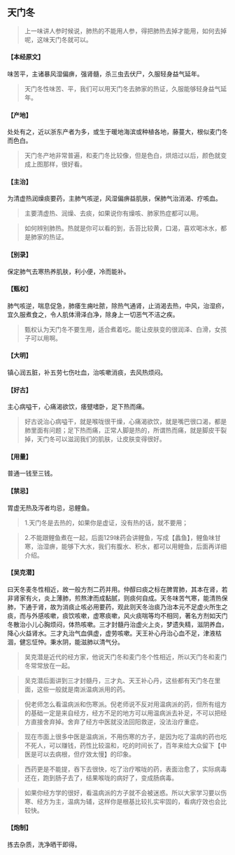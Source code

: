 ## 天门冬

> 上一味讲人参时候说，肺热的不能用人参，得把肺热去掉才能用，如何去掉呢，这味天门冬就可以。

#### 【本经原文】
味苦平，主诸暴风湿偏痹，强肾髓，杀三虫去伏尸，久服轻身益气延年。

> 天门冬性味苦、平，我们可以用天门冬去肺家的热证，久服能够轻身益气延年。

#### 【产地】
处处有之，近以浙东产者为多，或生于暖地海滨或种植各地，藤蔓大，根似麦门冬而色白。

> 天门冬产地非常普遍，和麦门冬比较像，但是色白，烘焙过以后，颜色就变成上图那样，很好看。

#### 【主治】
为清虚热润燥痰要药，主肺气咳逆，风湿偏痹益肌肤，保肺气治消渴、疗咳血。

> 主要清虚热、润燥、去痰，如果说你有燥咳、肺家热症都可以用。

> 如何辨别肺热。热就是你可以看的到，舌苔比较黄，口渴，喜欢喝冰水，都是肺家的热证。

#### 【别录】
保定肺气去寒热养肌肤，利小便，冷而能补。

#### 【甄权】
肺气咳逆，喘息促急，肺痿生痈吐脓，除热气通肾，止消渴去热，中风，治湿疥，宜久服煮食之，令人肌体滑泽白净，除身上一切恶气不洁之疾。

> 甄权认为天门冬不要生用，适合煮着吃。能让皮肤变的很润泽、白滑，女孩子可以用啊。

#### 【大明】
镇心润五脏，补五劳七伤吐血，治咳嗽消痰，去风热烦闷。
#### 【好古】
主心病嗌干，心痛渴欲饮，痿躄嗜卧，足下热而痛。

> 好古说治心病嗌干，就是喉咙很干燥，心痛渴欲饮，就是嘴巴很口渴，都是肺里面有问题；足下热而痛，正常人脚是热的，所谓热而痛，就是脚皮干裂掉，天门冬可以滋润我们的肌肤，让皮肤变得很好。

#### 【用量】
普通一钱至三钱。
#### 【禁忌】
胃虚无热及泻者均忌，忌鲤鱼。

> 1.天门冬是去热的，如果你是虚证，没有热的话，就不要用；

> 2.不能跟鲤鱼煮在一起，后面129味药会讲鲤鱼，写成【蠡鱼】，鲤鱼味甘寒，治湿痹，能够下大水，我们有腹水、积水，都可以用鲤鱼，后面再详细介绍。

#### 【吴克潜】
曰天冬麦冬性相近，故一般方剂二药并用。仲醇曰痰之标在脾胃肺，其本在肾，若非肾家有火，炎上薄肺，煎熬津而成黏腻，则痰何自成。天冬味苦气寒，能清热保肺，下通于肾，故为消痰止咳必用要药，观此则天冬治痰乃治本元不足虚火所生之痰，而与外感咳嗽，痰饮咳嗽，虚寒痰嗽，风火痰喘等均不相同，著名方剂如天门冬散治小儿心胸烦闷，体热咳嗽。三才封髓丹治虚火上炎，梦遗失精，滋阴养血，降心火益肾水。三才丸治气血俱虚，虚劳咳嗽。天王补心丹治心血不足，津液枯涸，健忘怔忡。秉水阴，能滋肺以清气分。

> 吴克潜是近代的经方家，他说天门冬和麦门冬个性相近，所以天门冬和麦门冬常常放在一起。

> 吴克潜后面讲到三才封髓丹，三才丸、天王补心丹，这些都有天门冬在里面，这些一般就是南派温病派用的药。

> 倪老师怎么看温病派和伤寒派。倪老师说不反对用温病派的药，但所有组方的基础一定是来自经方，经方不足的地方可以用温病派去补足，不可以把经方直接舍弃掉。舍弃了经方中医就没法回阳救逆，没法治疗重症。

> 现在市面上很多中医是温病派，不用伤寒的方子，是因为吃了温病的药也吃不死人，可以赚钱，药性比较温和，吃的时间长了，百年来给大众留下【中医是可以去病根，但疗效太慢】的印象。

> 西药更是不能提，吞下去很快，吃了治疗喉咙的药，表面治愈了，实际病毒还在，跑到肠子去了，结果喉咙的病好了，变成肠病毒。

> 如果你经方学的很好，看温病派的方子就不会被迷惑。所以大家学习要以伤寒、经方为主，温病为辅，这样你是根基比较扎实牢固的，看病疗效也会比较快。

#### 【炮制】
拣去杂质，洗净晒干即得。